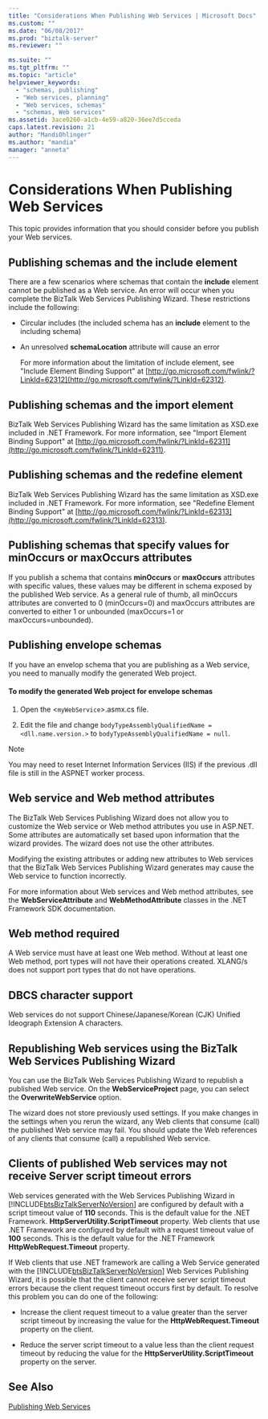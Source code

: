 ```yaml
---
title: "Considerations When Publishing Web Services | Microsoft Docs"
ms.custom: ""
ms.date: "06/08/2017"
ms.prod: "biztalk-server"
ms.reviewer: ""

ms.suite: ""
ms.tgt_pltfrm: ""
ms.topic: "article"
helpviewer_keywords: 
  - "schemas, publishing"
  - "Web services, planning"
  - "Web services, schemas"
  - "schemas, Web services"
ms.assetid: 3ace0260-a1cb-4e59-a820-36ee7d5cceda
caps.latest.revision: 21
author: "MandiOhlinger"
ms.author: "mandia"
manager: "anneta"
---
```

# Considerations When Publishing Web Services
This topic provides information that you should consider before you publish your Web services.  
  
## Publishing schemas and the include element  
 There are a few scenarios where schemas that contain the **include** element cannot be published as a Web service. An error will occur when you complete the BizTalk Web Services Publishing Wizard. These restrictions include the following:  
  
- Circular includes (the included schema has an **include** element to the including schema)  
  
- An unresolved **schemaLocation** attribute will cause an error  
  
  For more information about the limitation of include element, see "Include Element Binding Support" at [http://go.microsoft.com/fwlink/?LinkId=62312](http://go.microsoft.com/fwlink/?LinkId=62312).  
  
## Publishing schemas and the import element  
 BizTalk Web Services Publishing Wizard has the same limitation as XSD.exe included in .NET Framework. For more information, see "Import Element Binding Support" at [http://go.microsoft.com/fwlink/?LinkId=62311](http://go.microsoft.com/fwlink/?LinkId=62311).  
  
## Publishing schemas and the redefine element  
 BizTalk Web Services Publishing Wizard has the same limitation as XSD.exe included in .NET Framework. For more information, see "Redefine Element Binding Support" at [http://go.microsoft.com/fwlink/?LinkId=62313](http://go.microsoft.com/fwlink/?LinkId=62313).  
  
## Publishing schemas that specify values for minOccurs or maxOccurs attributes  
 If you publish a schema that contains **minOccurs** or **maxOccurs** attributes with specific values, these values may be different in schema exposed by the published Web service. As a general rule of thumb, all minOccurs attributes are converted to 0 (minOccurs=0) and maxOccurs attributes are converted to either 1 or unbounded (maxOccurs=1 or maxOccurs=unbounded).  
  
## Publishing envelope schemas  
 If you have an envelop schema that you are publishing as a Web service, you need to manually modify the generated Web project.  
  
#### To modify the generated Web project for envelope schemas  
  
1.  Open the <`myWebService`>.asmx.cs file.  
  
2.  Edit the file and change `bodyTypeAssemblyQualifiedName = <dll.name.version.>` to `bodyTypeAssemblyQualifiedName = null`.  
  
> [!NOTE]
>  You may need to reset Internet Information Services (IIS) if the previous .dll file is still in the ASPNET worker process.  
  
## Web service and Web method attributes  
 The BizTalk Web Services Publishing Wizard does not allow you to customize the Web service or Web method attributes you use in ASP.NET. Some attributes are automatically set based upon information that the wizard provides. The wizard does not use the other attributes.  
  
 Modifying the existing attributes or adding new attributes to Web services that the BizTalk Web Services Publishing Wizard generates may cause the Web service to function incorrectly.  
  
 For more information about Web services and Web method attributes, see the **WebServiceAttribute** and **WebMethodAttribute** classes in the .NET Framework SDK documentation.  
  
## Web method required  
 A Web service must have at least one Web method. Without at least one Web method, port types will not have their operations created. XLANG/s does not support port types that do not have operations.  
  
## DBCS character support  
 Web services do not support Chinese/Japanese/Korean (CJK) Unified Ideograph Extension A characters.  
  
## Republishing Web services using the BizTalk Web Services Publishing Wizard  
 You can use the BizTalk Web Services Publishing Wizard to republish a published Web service. On the **Web**<strong>Service</strong>**Project** page, you can select the **Overwrite**<strong>Web</strong>**Service** option.  
  
 The wizard does not store previously used settings. If you make changes in the settings when you rerun the wizard, any Web clients that consume (call) the published Web service may fail. You should update the Web references of any clients that consume (call) a republished Web service.  
  
## Clients of published Web services may not receive Server script timeout errors  
 Web services generated with the Web Services Publishing Wizard in [!INCLUDE[btsBizTalkServerNoVersion](../includes/btsbiztalkservernoversion-md.md)] are configured by default with a script timeout value of **110** seconds. This is the default value for the .NET Framework. **HttpServerUtility.ScriptTimeout** property. Web clients that use .NET Framework are configured by default with a request timeout value of **100** seconds. This is the default value for the .NET Framework **HttpWebRequest.Timeout** property.  
  
 If Web clients that use .NET framework are calling a Web Service generated with the [!INCLUDE[btsBizTalkServerNoVersion](../includes/btsbiztalkservernoversion-md.md)] Web Services Publishing Wizard, it is possible that the client cannot receive server script timeout errors because the client request timeout occurs first by default. To resolve this problem you can do one of the following:  
  
-   Increase the client request timeout to a value greater than the server script timeout by increasing the value for the **HttpWebRequest.Timeout** property on the client.  
  
-   Reduce the server script timeout to a value less than the client request timeout by reducing the value for the **HttpServerUtility.ScriptTimeout** property on the server.  
  
## See Also  
 [Publishing Web Services](../core/publishing-web-services.md)